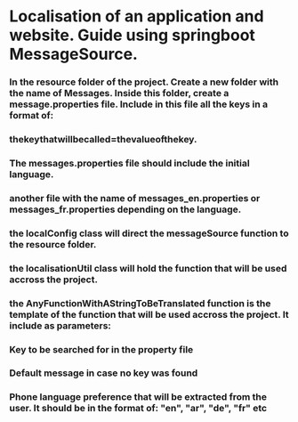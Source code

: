 # Localisation of an application and website. Guide using springboot MessageSource.

### In the resource folder of the project. Create a new folder with the name of Messages. Inside this folder, create a message.properties file. Include in this file all the keys in a format of:
### thekeythatwillbecalled=thevalueofthekey.


### The messages.properties file should include the initial language.
### another file with the name of messages_en.properties or messages_fr.properties depending on the language.

### the localConfig class will direct the messageSource function to the resource folder.

### the localisationUtil class will hold the function that will be used accross the project.

### the AnyFunctionWithAStringToBeTranslated function is the template of the function that will be used accross the project. It include as parameters:
### Key to be searched for in the property file
### Default message in case no key was found
### Phone language preference that will be extracted from the user. It should be in the format of: "en", "ar", "de", "fr" etc
